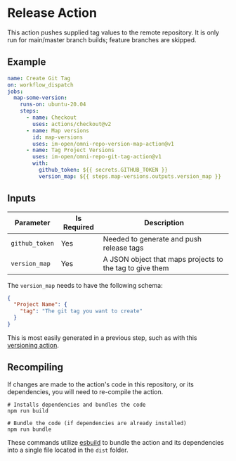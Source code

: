 # Release Action

This action pushes supplied tag values to the remote repository. It is only run for main/master branch builds; feature branches are skipped.

## Example

```yml
name: Create Git Tag
on: workflow_dispatch
jobs:
  map-some-version:
    runs-on: ubuntu-20.04
    steps:
      - name: Checkout
        uses: actions/checkout@v2
      - name: Map versions
        id: map-versions
        uses: im-open/omni-repo-version-map-action@v1
      - name: Tag Project Versions
        uses: im-open/omni-repo-git-tag-action@v1
        with:
          github_token: ${{ secrets.GITHUB_TOKEN }}
          version_map: ${{ steps.map-versions.outputs.version_map }}
```

## Inputs

| Parameter                   | Is Required                |Description                                                                                                                                                                                                                                                                                                                                                                                                                                                                           |
| --------------------------- | ----------------------------- | ------------------------------------------------------------------------------------------------------------------------------------------------------------------------------------------------------------------------------------------------------------------------------------------------------------------------------------------------------------------------------------------------------------------------------------------------------------------------------------- |
| `github_token`                 | Yes     | Needed to generate and push release tags                                                                                           |
| `version_map`               | Yes    |  A JSON object that maps projects to the tag to give them                                             |  

The `version_map` needs to have the following schema:

```json
{
  "Project Name": {
    "tag": "The git tag you want to create"
  }
}
```

This is most easily generated in a previous step, such as with this [versioning action](https://github.com/im-open/omni-repo-version-map-action).

## Recompiling

If changes are made to the action's code in this repository, or its dependencies, you will need to re-compile the action.

```
# Installs dependencies and bundles the code
npm run build

# Bundle the code (if dependencies are already installed)
npm run bundle
```

These commands utilize [esbuild](https://esbuild.github.io/getting-started/#bundling-for-node) to bundle the action and its dependencies into a single file located in the `dist` folder.
